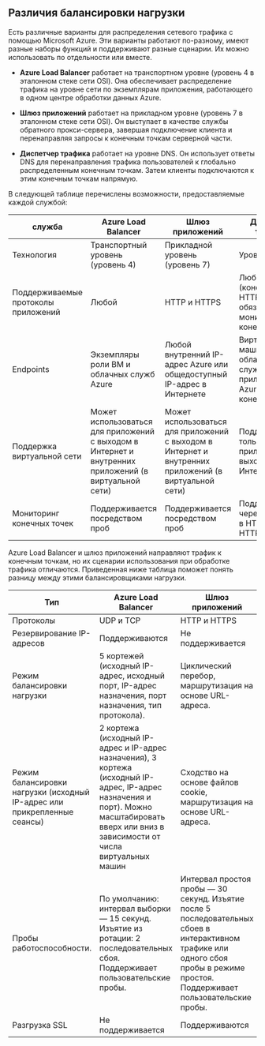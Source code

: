 ## <a name="load-balancer-differences"></a>Различия балансировки нагрузки

Есть различные варианты для распределения сетевого трафика с помощью Microsoft Azure. Эти варианты работают по-разному, имеют разные наборы функций и поддерживают разные сценарии. Их можно использовать по отдельности или вместе.

- **Azure Load Balancer** работает на транспортном уровне (уровень 4 в эталонном стеке сети OSI). Она обеспечивает распределение трафика на уровне сети по экземплярам приложения, работающего в одном центре обработки данных Azure.

- **Шлюз приложений** работает на прикладном уровне (уровень 7 в эталонном стеке сети OSI). Он выступает в качестве службы обратного прокси-сервера, завершая подключение клиента и перенаправляя запросы к конечным точкам серверной части.

- **Диспетчер трафика** работает на уровне DNS.  Он использует ответы DNS для перенаправления трафика пользователей к глобально распределенным конечным точкам. Затем клиенты подключаются к этим конечным точкам напрямую.

В следующей таблице перечислены возможности, предоставляемые каждой службой:

| служба | Azure Load Balancer | Шлюз приложений | Диспетчер трафика |
|---|---|---|---|
|Технология| Транспортный уровень (уровень 4) | Прикладной уровень (уровень 7) | Уровень DNS |
| Поддерживаемые протоколы приложений | Любой | HTTP и HTTPS |  Любой (конечная точка HTTP обязательна для мониторинга конечных точек) |
| Endpoints | Экземпляры роли ВМ и облачных служб Azure | Любой внутренний IP-адрес Azure или общедоступный IP-адрес в Интернете | Виртуальные машины Azure, облачные службы, веб-приложения Azure и внешние конечные точки |
| Поддержка виртуальной сети | Может использоваться для приложений с выходом в Интернет и внутренних приложений (в виртуальной сети) | Может использоваться для приложений с выходом в Интернет и внутренних приложений (в виртуальной сети) |    Поддерживает только приложения с выходом в Интернет |
Мониторинг конечных точек | Поддерживается посредством проб | Поддерживается посредством проб | Поддерживается через метод GET в HTTP или HTTPS | 

Azure Load Balancer и шлюз приложений направляют трафик к конечным точкам, но их сценарии использования при обработке трафика отличаются. Приведенная ниже таблица поможет понять разницу между этими балансировщиками нагрузки.

| Тип | Azure Load Balancer | Шлюз приложений |
|---|---|---|
| Протоколы | UDP и TCP | HTTP и HTTPS |
| Резервирование IP-адресов | Поддерживаются | Не поддерживается | 
| Режим балансировки нагрузки | 5 кортежей (исходный IP-адрес, исходный порт, IP-адрес назначения, порт назначения, тип протокола). | Циклический перебор,<br>маршрутизация на основе URL-адреса. | 
| Режим балансировки нагрузки (исходный IP-адрес или прикрепленные сеансы) |  2 кортежа (исходный IP-адрес и IP-адрес назначения), 3 кортежа (исходный IP-адрес, IP-адрес назначения и порт). Можно масштабировать вверх или вниз в зависимости от числа виртуальных машин | Сходство на основе файлов cookie,<br>маршрутизация на основе URL-адреса. |
| Пробы работоспособности. | По умолчанию: интервал выборки — 15 секунд. Изъятие из ротации: 2 последовательных сбоя. Поддерживает пользовательские пробы. | Интервал простоя пробы — 30 секунд. Изъятие после 5 последовательных сбоев в интерактивном трафике или одного сбоя пробы в режиме простоя. Поддерживает пользовательские пробы. | 
| Разгрузка SSL | Не поддерживается | Поддерживаются | 
  

<!--HONumber=Oct16_HO2-->


